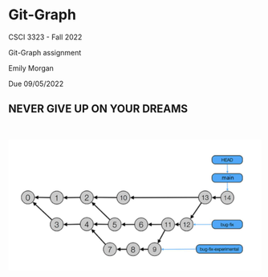 # Git-Graph
CSCI 3323 - Fall 2022

Git-Graph assignment

Emily Morgan

Due 09/05/2022

## NEVER GIVE UP ON YOUR DREAMS

<br>

![alt text](graph-diagram.png "backwards arrows")

